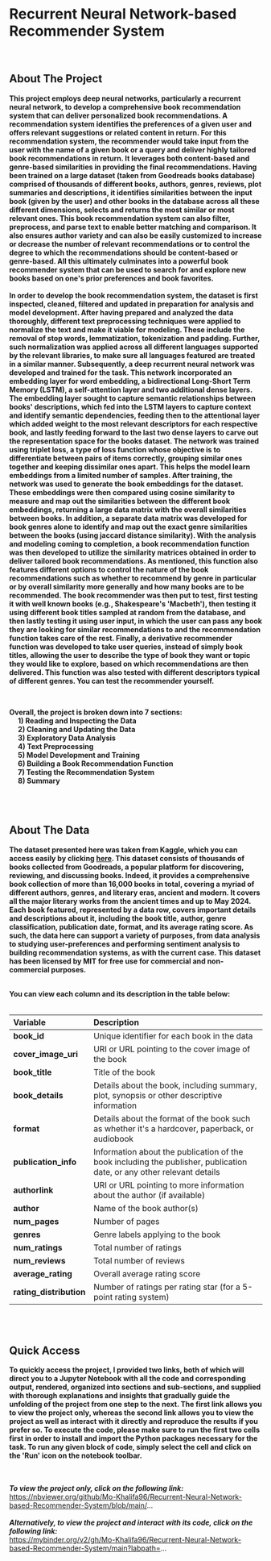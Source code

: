 # Recurrent Neural Network-based Recommender System
<br>

## About The Project 
**This project employs deep neural networks, particularly a recurrent neural network, to develop a comprehensive book recommendation system that can deliver personalized book recommendations. A recommendation system identifies the preferences of a given user and offers relevant suggestions or related content in return. For this recommendation system, the recommender would take input from the user with the name of a given book or a query and deliver highly tailored book recommendations in return. It leverages both content-based and genre-based similarities in providing the final recommendations. Having been trained on a large dataset (taken from Goodreads books database) comprised of thousands of different books, authors, genres, reviews, plot summaries and descriptions, it identifies similarities between the input book (given by the user) and other books in the database across all these different dimensions, selects and returns the most similar or most relevant ones. This book recommendation system can also filter, preprocess, and parse text to enable better matching and comparison. It also ensures author variety and can also be easily customized to increase or decrease the number of relevant recommendations or to control the degree to which the recommendations should be content-based or genre-based. All this ultimately culminates into a powerful book recommender system that can be used to search for and explore new books based on one's prior preferences and book favorites.**<br>
<br>
**In order to develop the book recommendation system, the dataset is first inspected, cleaned, filtered and updated in preparation for analysis and model development. After having prepared and analyzed the data thoroughly, different text preprocessing techniques were applied to normalize the text and make it viable for modeling. These include the removal of stop words, lemmatization, tokenization and padding. Further, such normalization was applied across all different languages supported by the relevant libraries, to make sure all languages featured are treated in a similar manner. Subsequently, a deep recurrent neural network was developed and trained for the task. This network incorporated an embedding layer for word embedding, a bidirectional Long-Short Term Memory (LSTM), a self-attention layer and two additional dense layers. The embedding layer sought to capture semantic relationships between books' descriptions, which fed into the LSTM layers to capture context and identify semantic dependencies, feeding then to the attentional layer which added weight to the most relevant descriptors for each respective book, and lastly feeding forward to the last two dense layers to carve out the representation space for the books dataset. The network was trained using triplet loss, a type of loss function whose objective is to differentiate between pairs of items correctly, grouping similar ones together and keeping dissimilar ones apart. This helps the model learn embeddings from a limited number of samples. After training, the network was used to generate the book embeddings for the dataset. These embeddings were then compared using cosine similarity to measure and map out the similarities between the different book embeddings, returning a large data matrix with the overall similarities between books. In addition, a separate data matrix was developed for book genres alone to identify and map out the exact genre similarities between the books (using jaccard distance similarity). With the analysis and modeling coming to completion, a book recommendation function was then developed to utilize the similarity matrices obtained in order to deliver tailored book recommendations. As mentioned, this function also features different options to control the nature of the book recommendations such as whether to recommend by genre in particular or by overall similarity more generally and how many books are to be recommended. The book recommender was then put to test, first testing it with well known books (e.g., Shakespeare's 'Macbeth'), then testing it using different book titles sampled at random from the database, and then lastly testing it using user input, in which the user can pass any book they are looking for similar recommendations to and the recommendation function takes care of the rest. Finally, a derivative recommender function was developed to take user queries, instead of simply book titles, allowing the user to describe the type of book they want or topic they would like to explore, based on which recommendations are then delivered. This function was also tested with different descriptors typical of different genres. You can test the recommender yourself.** <br>

<br>

**Overall, the project is broken down into 7 sections: <br>
&emsp; 1) Reading and Inspecting the Data <br>
&emsp; 2) Cleaning and Updating the Data <br> 
&emsp; 3) Exploratory Data Analysis <br>
&emsp; 4) Text Preprocessing <br>
&emsp; 5) Model Development and Training <br>
&emsp; 6) Building a Book Recommendation Function <br>
&emsp; 7) Testing the Recommendation System <br>
&emsp; 8) Summary** <br>

<br>
<br>


## About The Data  
**The dataset presented here was taken from Kaggle, which you can access easily by clicking [here](https://www.kaggle.com/datasets/dk123891/books-dataset-goodreadsmay-2024). This dataset consists of thousands of books collected from Goodreads, a popular platform for discovering, reviewing, and discussing books. Indeed, it provides a comprehensive book collection of more than 16,000 books in total, covering a myriad of different authors, genres, and literary eras, ancient and modern. It covers all the major literary works from the ancient times and up to May 2024. Each book featured, represented by a data row, covers important details and descriptions about it, including the book title, author, genre classification, publication date, format, and its average rating score. As such, the data here can support a variety of purposes, from data analysis to studying user-preferences and performing sentiment analysis to building recommendation systems, as with the current case. This dataset has been licensed by MIT for free use for commercial and non-commercial purposes.** <br> 
<br>

**You can view each column and its description in the table below:** <br><br>  

| **Variable**      | **Description**                                                                                         |
| :-----------------| :------------------------------------------------------------------------------------------------------ |
| **book_id**       | Unique identifier for each book in the data                                                             |
| **cover_image_uri**| URI or URL pointing to the cover image of the book                                                     |
| **book_title**    | Title of the book                                                                                       |
| **book_details**  | Details about the book, including summary, plot, synopsis or other descriptive information              |
| **format**        | Details about the format of the book such as whether it's a hardcover, paperback, or audiobook          |
| **publication_info** | Information about the publication of the book including the publisher, publication date, or any other relevant details |
| **authorlink**    |   URI or URL pointing to more information about the author (if available)                               |
| **author**        | Name of the book author(s)                                                                              |
| **num_pages**     | Number of pages                                                                                         |
| **genres**        | Genre labels applying to the book                                                                       |
| **num_ratings**   | Total number of ratings                                                                                 |
| **num_reviews**   | Total number of reviews                                                                                 |
| **average_rating** | Overall average rating score                                                                           |
| **rating_distribution** | Number of ratings per rating star (for a 5-point rating system)                                   |

<br>
<br>


## Quick Access 
**To quickly access the project, I provided two links, both of which will direct you to a Jupyter Notebook with all the code and corresponding output, rendered, organized into sections and sub-sections, and supplied with thorough explanations and insights that gradually guide the unfolding of the project from one step to the next. The first link allows you to view the project only, whereas the second link allows you to view the project as well as interact with it directly and reproduce the results if you prefer so. To execute the code, please make sure to run the first two cells first in order to install and import the Python packages necessary for the task. To run any given block of code, simply select the cell and click on the 'Run' icon on the notebook toolbar.**
<br>
<br>
<br>

***To view the project only, click on the following link:*** <br>
https://nbviewer.org/github/Mo-Khalifa96/Recurrent-Neural-Network-based-Recommender-System/blob/main/...
<br>
<br>
***Alternatively, to view the project and interact with its code, click on the following link:*** <br>
https://mybinder.org/v2/gh/Mo-Khalifa96/Recurrent-Neural-Network-based-Recommender-System/main?labpath=...
<br>
<br>


